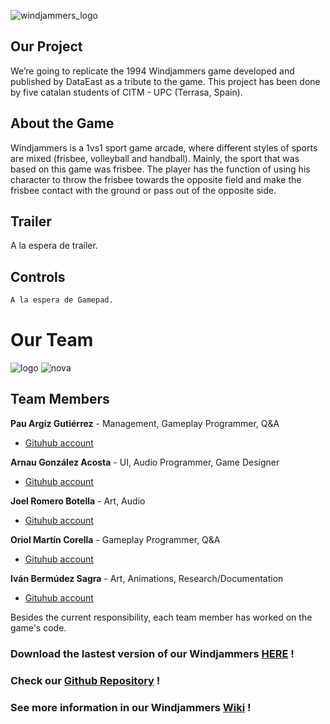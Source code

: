 ![windjammers_logo](https://user-images.githubusercontent.com/99950250/171996130-2330e767-ff34-444c-aacf-3424138b1fb3.png)

## Our Project
We’re going to replicate the 1994 Windjammers game developed and published by DataEast as a tribute to the game. This project has been done by five catalan students of CITM - UPC (Terrasa, Spain).

## About the Game
Windjammers is a 1vs1 sport game arcade, where different styles of sports are mixed (frisbee, volleyball and handball).  Mainly, the sport that was based on this game was frisbee.  The player has the function of using his character to throw the frisbee towards the opposite field and make the frisbee  contact with the ground or pass out of the opposite side.

## Trailer
A la espera de trailer.

## Controls

```markdown
A la espera de Gamepad.
```

# Our Team
![logo](https://user-images.githubusercontent.com/99950250/171996703-98cfc287-27ad-4119-b9d0-2c5d8a3657ed.png)
![nova](https://user-images.githubusercontent.com/99950250/171996710-a613288d-f117-46f6-b8c0-039c82c0236e.jpg)

## Team Members

**Pau Argiz Gutiérrez** - Management, Gameplay Programmer, Q&A
- [Gituhub account](https://github.com/PauM4)

**Arnau González Acosta** - UI, Audio Programmer, Game Designer
- [Gituhub account](https://github.com/arinWald)

**Joel Romero Botella** - Art, Audio
- [Gituhub account](https://github.com/Joeltecke25)

**Oriol Martín Corella** - Gameplay Programmer, Q&A
- [Gituhub account](https://github.com/Urii98)

**Iván Bermúdez Sagra** - Art, Animations, Research/Documentation
- [Gituhub account](https://github.com/IvanBSupc)

Besides the current responsibility, each team member has worked on the game's code.


### Download the lastest version of our Windjammers [HERE](https://github.com/PauM4/Windjammers/releases/tag/Windjamers_original) !
### Check our [Github Repository](https://github.com/PauM4/Windjammers) !
### See more information in our Windjammers [Wiki](https://github.com/PauM4/Windjammers/wiki) !
